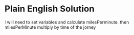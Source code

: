 # Plain English Solution
I will need to set variables and calculate milesPerminute. 
then milesPerMinute multiply by time of the jorney
